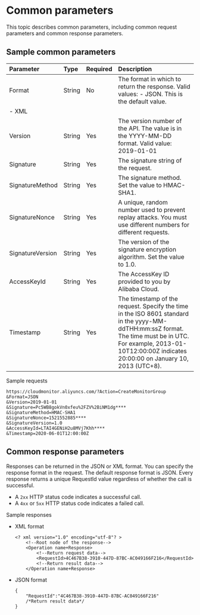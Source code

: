 # Common parameters

This topic describes common parameters, including common request parameters and common response parameters.

## Sample common parameters

|Parameter|Type|Required|Description|
|:--------|:---|:-------|:----------|
|Format|String|No|The format in which to return the response. Valid values: -   JSON. This is the default value.
-   XML |
|Version|String|Yes|The version number of the API. The value is in the YYYY-MM-DD format. Valid value: 2019-01-01 |
|Signature|String|Yes|The signature string of the request.|
|SignatureMethod|String|Yes|The signature method. Set the value to HMAC-SHA1.|
|SignatureNonce|String|Yes|A unique, random number used to prevent replay attacks. You must use different numbers for different requests.|
|SignatureVersion|String|Yes|The version of the signature encryption algorithm. Set the value to 1.0.|
|AccessKeyId|String|Yes|The AccessKey ID provided to you by Alibaba Cloud.|
|Timestamp|String|Yes|The timestamp of the request. Specify the time in the ISO 8601 standard in the yyyy-MM-ddTHH:mm:ssZ format. The time must be in UTC. For example, 2013-01-10T12:00:00Z indicates 20:00:00 on January 10, 2013 \(UTC+8\). |

Sample requests

```
https://cloudmonitor.aliyuncs.com/?Action=CreateMonitorGroup
&Format=JSON
&Version=2019-01-01
&Signature=Pc5WB8gokVn0xfeu%2FZV%2BiNM1dg****
&SignatureMethod=HMAC-SHA1
&SignatureNonce=1521552885****
&SignatureVersion=1.0
&AccessKeyId=LTAI4GENiH2u8MVj7Khh****
&Timestamp=2020-06-01T12:00:00Z
```

## Common response parameters

Responses can be returned in the JSON or XML format. You can specify the response format in the request. The default response format is JSON. Every response returns a unique RequestId value regardless of whether the call is successful.

-   A `2xx` HTTP status code indicates a successful call.
-   A `4xx` or `5xx` HTTP status code indicates a failed call.

Sample responses

-   XML format

    ```
    <? xml version="1.0" encoding="utf-8"? > 
        <!--Root node of the response-->
        <Operation name+Response>
            <!--Return request data-->
            <RequestId>4C467B38-3910-447D-87BC-AC049166F216</RequestId>
            <!--Return result data-->
        </Operation name+Response>                        
    ```

-   JSON format

    ```
    {
        "RequestId":"4C467B38-3910-447D-87BC-AC049166F216"
        /*Return result data*/
    }
    ```


